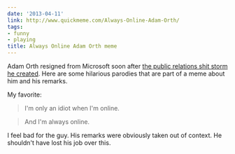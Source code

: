```yaml
---
date: '2013-04-11'
link: http://www.quickmeme.com/Always-Online-Adam-Orth/
tags:
- funny
- playing
title: Always Online Adam Orth meme
---
```


Adam Orth resigned from Microsoft soon after [the public relations shit storm he created](http://arstechnica.com/gaming/2013/04/adam-always-online-orth-no-longer-employed-at-microsoft/). Here are some hilarious parodies that are part of a meme about him and his remarks.

My favorite:

>I'm only an idiot when I'm online.

>And I'm always online.

I feel bad for the guy. His remarks were obviously taken out of context. He shouldn't have lost his job over this.
